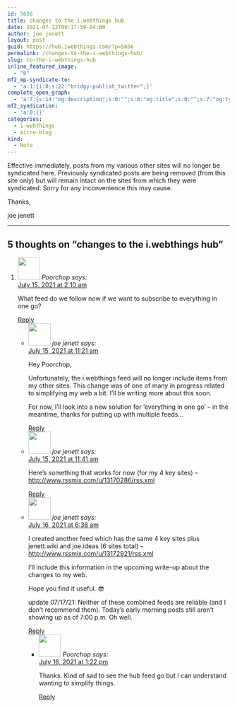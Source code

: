 ```yaml
---
id: 5656
title: changes to the i.webthings hub
date: 2021-07-12T09:17:59-04:00
author: joe jenett
layout: post
guid: https://hub.iwebthings.com/?p=5656
permalink: /changes-to-the-i-webthings-hub/
slug: to-the-i-webthings-hub
inline_featured_image:
  - "0"
mf2_mp-syndicate-to:
  - 'a:1:{i:0;s:22:"bridgy-publish_twitter";}'
complete_open_graph:
  - 'a:7:{s:14:"og:description";s:0:"";s:8:"og:title";s:0:"";s:7:"og:type";s:0:"";s:12:"twitter:card";s:7:"summary";s:15:"twitter:creator";s:0:"";s:19:"twitter:description";s:0:"";s:8:"og:image";s:0:"";}'
mf2_syndication:
  - 'a:0:{}'
categories:
  - i-webthings
  - micro-blog
kind:
  - Note 
---
```


Effective immediately, posts from my various other sites will no longer be syndicated here. Previously syndicated posts are being removed (from this site only) but will remain intact on the sites from which they were syndicated. Sorry for any inconvenience this may cause.

Thanks,

joe jenett

<!-- excerpt-end -->
--- 


<h2 id="comments-title">5 thoughts on “<span>changes to the i.webthings hub</span>”		</h2>


<ol class="commentlist">
<li class="comment even thread-even depth-1 h-cite h-entry p-comment" id="li-comment-2732">
<article id="comment-2732" class="comment _mPS2id-t mPS2id-target" itemprop="comment" itemscope="" itemtype="http://schema.org/Comment">
<footer>
<address class="comment-author p-author author vcard hcard h-card" itemprop="creator" itemscope="" itemtype="http://schema.org/Person">
<img alt="" src="https://secure.gravatar.com/avatar/31e2703d793efd74179e750fdca610d1?s=50&amp;d=identicon&amp;r=pg" srcset="https://secure.gravatar.com/avatar/31e2703d793efd74179e750fdca610d1?s=100&amp;d=identicon&amp;r=pg 2x" class="avatar avatar-50 photo u-photo" itemprop="image" loading="lazy" width="50" height="50">				<cite class="fn p-name" itemprop="name">Poorchop</cite> <span class="says">says:</span>					</address>
<!-- .comment-author .vcard -->

<div class="comment-meta commentmetadata">
<a href="/changes-to-the-i-webthings-hub/#comment-2732" class="__mPS2id _mPS2id-h mPS2id-highlight"><time class="updated published dt-updated dt-published" datetime="2021-07-15T02:10:30-04:00" itemprop="datePublished dateModified dateCreated">
July 15, 2021 at 2:10 am						</time></a>
	</div>
<!-- .comment-meta .commentmetadata -->
</footer>

<div class="comment-content e-content p-summary p-name" itemprop="text name description">
<p>What feed do we follow now if we want to subscribe to everything in one go?</p>
</div>

<div class="reply">
<a rel="nofollow" class="comment-reply-link __mPS2id" href="/changes-to-the-i-webthings-hub/?replytocom=2732#respond" data-commentid="2732" data-postid="5656" data-belowelement="comment-2732" data-respondelement="respond" data-replyto="Reply to Poorchop" aria-label="Reply to Poorchop">Reply</a>				</div>
<!-- .reply -->
</article><!-- #comment-## -->
<ul class="children">
<li class="comment byuser comment-author-admin bypostauthor odd alt depth-2 h-cite h-entry p-comment" id="li-comment-2733">
<article id="comment-2733" class="comment _mPS2id-t" itemprop="comment" itemscope="" itemtype="http://schema.org/Comment">
<footer>
<address class="comment-author p-author author vcard hcard h-card" itemprop="creator" itemscope="" itemtype="http://schema.org/Person">
<img alt="" src="https://secure.gravatar.com/avatar/0bf0445b4e4b39f830b186b7e23195a1?s=50&amp;d=identicon&amp;r=pg" srcset="https://secure.gravatar.com/avatar/0bf0445b4e4b39f830b186b7e23195a1?s=100&amp;d=identicon&amp;r=pg 2x" class="avatar avatar-50 photo u-photo" itemprop="image" loading="lazy" width="50" height="50">				<cite class="fn p-name" itemprop="name">joe jenett</cite> <span class="says">says:</span>					</address>
<!-- .comment-author .vcard -->

<div class="comment-meta commentmetadata">
<a href="/changes-to-the-i-webthings-hub/#comment-2733" class="__mPS2id _mPS2id-h"><time class="updated published dt-updated dt-published" datetime="2021-07-15T11:21:25-04:00" itemprop="datePublished dateModified dateCreated">
July 15, 2021 at 11:21 am						</time></a>
	</div>
<!-- .comment-meta .commentmetadata -->
</footer>

<div class="comment-content e-content p-summary p-name" itemprop="text name description">
<p>Hey Poorchop,</p>
<p>Unfortunately, the i.webthings feed will no longer include items from my other sites. This change was of one of many in progress related to simplifying my web a bit. I’ll be writing more about this soon.</p>
<p>For now, I’ll look into a new solution for ‘everything in one go’ – in the meantime, thanks for putting up with multiple feeds…</p>
</div>

<div class="reply">
<a rel="nofollow" class="comment-reply-link __mPS2id" href="/changes-to-the-i-webthings-hub/?replytocom=2733#respond" data-commentid="2733" data-postid="5656" data-belowelement="comment-2733" data-respondelement="respond" data-replyto="Reply to joe jenett" aria-label="Reply to joe jenett">Reply</a>				</div>
<!-- .reply -->
</article><!-- #comment-## -->
</li>
<!-- #comment-## -->
<li class="comment byuser comment-author-admin bypostauthor even depth-2 h-cite h-entry p-comment" id="li-comment-2734">
<article id="comment-2734" class="comment _mPS2id-t" itemprop="comment" itemscope="" itemtype="http://schema.org/Comment">
<footer>
<address class="comment-author p-author author vcard hcard h-card" itemprop="creator" itemscope="" itemtype="http://schema.org/Person">
<img alt="" src="https://secure.gravatar.com/avatar/0bf0445b4e4b39f830b186b7e23195a1?s=50&amp;d=identicon&amp;r=pg" srcset="https://secure.gravatar.com/avatar/0bf0445b4e4b39f830b186b7e23195a1?s=100&amp;d=identicon&amp;r=pg 2x" class="avatar avatar-50 photo u-photo" itemprop="image" loading="lazy" width="50" height="50">				<cite class="fn p-name" itemprop="name">joe jenett</cite> <span class="says">says:</span>					</address>
<!-- .comment-author .vcard -->

<div class="comment-meta commentmetadata">
<a href="/changes-to-the-i-webthings-hub/#comment-2734" class="__mPS2id _mPS2id-h"><time class="updated published dt-updated dt-published" datetime="2021-07-15T11:41:43-04:00" itemprop="datePublished dateModified dateCreated">
July 15, 2021 at 11:41 am						</time></a>
	</div>
<!-- .comment-meta .commentmetadata -->
</footer>

<div class="comment-content e-content p-summary p-name" itemprop="text name description">
<p>Here’s something that works for now (for my 4 key sites) – <a href="http://www.rssmix.com/u/13170286/rss.xml" rel="nofollow ugc">http://www.rssmix.com/u/13170286/rss.xml</a></p>
</div>

<div class="reply">
<a rel="nofollow" class="comment-reply-link __mPS2id" href="/changes-to-the-i-webthings-hub/?replytocom=2734#respond" data-commentid="2734" data-postid="5656" data-belowelement="comment-2734" data-respondelement="respond" data-replyto="Reply to joe jenett" aria-label="Reply to joe jenett">Reply</a>				</div>
<!-- .reply -->
</article><!-- #comment-## -->
</li>
<!-- #comment-## -->
<li class="comment byuser comment-author-admin bypostauthor odd alt depth-2 h-cite h-entry p-comment" id="li-comment-2735">
<article id="comment-2735" class="comment _mPS2id-t" itemprop="comment" itemscope="" itemtype="http://schema.org/Comment">
<footer>
<address class="comment-author p-author author vcard hcard h-card" itemprop="creator" itemscope="" itemtype="http://schema.org/Person">
<img alt="" src="https://secure.gravatar.com/avatar/0bf0445b4e4b39f830b186b7e23195a1?s=50&amp;d=identicon&amp;r=pg" srcset="https://secure.gravatar.com/avatar/0bf0445b4e4b39f830b186b7e23195a1?s=100&amp;d=identicon&amp;r=pg 2x" class="avatar avatar-50 photo u-photo" itemprop="image" loading="lazy" width="50" height="50">				<cite class="fn p-name" itemprop="name">joe jenett</cite> <span class="says">says:</span>					</address>
<!-- .comment-author .vcard -->

<div class="comment-meta commentmetadata">
<a href="/changes-to-the-i-webthings-hub/#comment-2735" class="__mPS2id _mPS2id-h"><time class="updated published dt-updated dt-published" datetime="2021-07-16T06:38:52-04:00" itemprop="datePublished dateModified dateCreated">
July 16, 2021 at 6:38 am						</time></a>
	</div>
<!-- .comment-meta .commentmetadata -->
</footer>

<div class="comment-content e-content p-summary p-name" itemprop="text name description">
<p>I created another feed which has the same 4 key sites plus jenett.wiki and joe.ideas (6 sites total) – <a href="http://www.rssmix.com/u/13172921/rss.xml" rel="nofollow ugc">http://www.rssmix.com/u/13172921/rss.xml</a></p>
<p>I’ll include this information in the upcoming write-up about the changes to my web.</p>
<p>Hope you find it useful. 😎</p>
<p>update 07/17/21: Neither of these combined feeds are reliable (and I don’t recommend them). Today’s early morning posts still aren’t showing up as of 7:00 p.m. Oh well.</p>
</div>

<div class="reply">
<a rel="nofollow" class="comment-reply-link __mPS2id" href="/changes-to-the-i-webthings-hub/?replytocom=2735#respond" data-commentid="2735" data-postid="5656" data-belowelement="comment-2735" data-respondelement="respond" data-replyto="Reply to joe jenett" aria-label="Reply to joe jenett">Reply</a>				</div>
<!-- .reply -->
</article><!-- #comment-## -->
<ul class="children">
<li class="comment even depth-3 h-cite h-entry p-comment" id="li-comment-2736">
<article id="comment-2736" class="comment _mPS2id-t" itemprop="comment" itemscope="" itemtype="http://schema.org/Comment">
<footer>
<address class="comment-author p-author author vcard hcard h-card" itemprop="creator" itemscope="" itemtype="http://schema.org/Person">
<img alt="" src="https://secure.gravatar.com/avatar/31e2703d793efd74179e750fdca610d1?s=50&amp;d=identicon&amp;r=pg" srcset="https://secure.gravatar.com/avatar/31e2703d793efd74179e750fdca610d1?s=100&amp;d=identicon&amp;r=pg 2x" class="avatar avatar-50 photo u-photo" itemprop="image" loading="lazy" width="50" height="50">				<cite class="fn p-name" itemprop="name">Poorchop</cite> <span class="says">says:</span>					</address>
<!-- .comment-author .vcard -->

<div class="comment-meta commentmetadata">
<a href="/changes-to-the-i-webthings-hub/#comment-2736" class="__mPS2id _mPS2id-h"><time class="updated published dt-updated dt-published" datetime="2021-07-16T13:22:22-04:00" itemprop="datePublished dateModified dateCreated">
July 16, 2021 at 1:22 pm						</time></a>
	</div>
<!-- .comment-meta .commentmetadata -->
</footer>

<div class="comment-content e-content p-summary p-name" itemprop="text name description">
<p>Thanks. Kind of sad to see the hub feed go but I can understand wanting to simplify things.</p>
</div>

<div class="reply">
<a rel="nofollow" class="comment-reply-link __mPS2id" href="/changes-to-the-i-webthings-hub/?replytocom=2736#respond" data-commentid="2736" data-postid="5656" data-belowelement="comment-2736" data-respondelement="respond" data-replyto="Reply to Poorchop" aria-label="Reply to Poorchop">Reply</a>				</div>
<!-- .reply -->
</article><!-- #comment-## -->
</li>
<!-- #comment-## -->
</ul>
<!-- .children -->
</li>
<!-- #comment-## -->
</ul>
<!-- .children -->
</li>
<!-- #comment-## -->
</ol>

















<div id="respond" class="comment-respond _mPS2id-t">
<h3 id="reply-title" class="comment-reply-title"></h3></div>